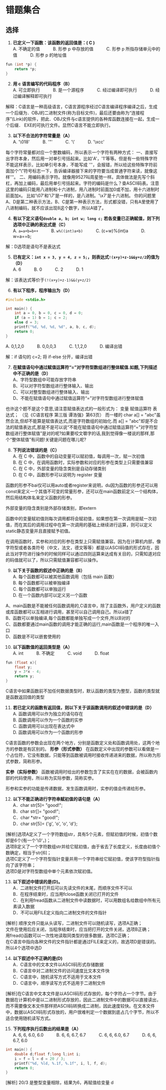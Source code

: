 # 错题集合
## 选择
1. **已定义一下函数：该函数的返回值是：( C )<br/>**
A. 不确定的值　　　B. 形参 p 中存放的值　　　C. 形参 p 所指存储单元中的值　　　D. 形参 p 的地址值

```c
fun (int *p) {
    return *p;
}
```

2. **用 c 语言编写的代码程序（B）<br/>**
A. 可立即执行　　　B. 是一个源程序　　　C. 经过编译即可执行　　　D. 经过编译解释即可执行<br/>

解释：C语言是一种高级语言，C语言源程序经过C语言编译程序编译之后，生成一个后缀为．OBJ的二进制文件(称为目标文件)，最后还要由称为“连接程序”(Link)的软件，把此．OBJ文件与c语言提供的各种库函数连接在一起，生成一个后缀． EXE的可执行文件。显然C语言不能立即执行。

3. **以下不合法的字符常量是（A）<br/>**
A. '\018'　　　B. '\"'　　　C. '\\'　　　D. '\xcc'

每个字符常量都对应一个整数编码，所以表示一个字符有两种方式：
一、直接写出字符本身，然后用一对单引号括起来。比如'A'，'1'等等。但是有一些特殊字符不能这样表示，比如单引号本身，不能写成 '''，会报错，所以给这些特殊字符前面加个“\”符号标志一下，告诉编译器接下来的字符要当成普通字符来读，就像这样'\''。
二、用编码表示字符。就像用9527叫周星弛一样。具体做法是先写个斜杠，再加上编码，最后用单引号括起来。字符的编码是什么？查ASCII码表。注意这里的编码只能用八进制和十六进制，用八进制时前面加0或不加，用十六进制时前面加x。 比如'\07'和'\7'是一样的，是八进制。'\x7'是十六进制。
你的问题里 A、D是第二种表示方法，B、C是第一种表示方法，形式都没错，只有A里使用了八进制编码，就不应该出现8这个数字，所以A错了。

4. **有以下定义语句`double a, b; int w; long c;` 若各变量已正确赋值，则下列选项中正确的表达式是（C）<br/>**
A. `a=a+b=b++`　　　B. `w%((int)a+b)`　　　C. (c+w)%(int)a　　　D. w=a==b;<br/>

解：D选项是语句不是表达式

5. **已有定义：`int x = 3, y = 4, z = 5;`，则表达式`!(x+y)+z-1&&y+z/2`的值为（D）<br/>**
A. 6　　　B. 0　　　C. 2　　　D. 1<br/>

解：该表达式等价于`(!(x+y)+z-1)&&(y+z/2)`

6. **有以下程序，程序输出为（D）**
```c
#include <stdio.h>

int main() {
    int a = 0, b = 0, c = 0, d = 0;
    if (a = 1) b = 1; c = 2;
    else d = 3;
    printf("%d, %d, %d, %d", a, b, c, d);
    return 0;
}
```
A. 0,1,2,0　　　B. 0,0,0,3　　　C. 1,1,2,0　　　D. 编译出错<br/>

解：if 语句的 c=2; 将 if-else 分开，编译出错

7. **在赋值语句中通过赋值运算符“=”对字符型数组进行整体赋值.如题,下列描述中不正确的是（D）<br/>**
A、字符型数组中可能存放字符串<br/>
B、可以对字符型数组进行整体输入、输出<br/>
C、可以对整型数组进行整体输入、输出<br/>
D、不能在赋值语句中通过赋值运算符“=”对字符型数组进行整体赋值<br/>

也许这个题不是这个意思,请注意赋值表达式的一般形式为：
变量 赋值运算符 表达式； （见《C语言程序 第三版 谭浩强》第63页）
而一楼的 char a[] = "abc"虽然合法,但却不能算是赋值表达式,而是字符数组的初始化.而 a[] = "abc"却是不合法的赋值表达式,那是不是可以说“不能在赋值语句中通过赋值运算符“=”对字符型数组进行整体赋值”是对的呢?如果要咬文嚼字的话,我到觉得像一楼说的那样,那个“整体赋值”有问题!关键是问题在哪儿呢?

8. **下列说法错误的是（C）<br/>**
A. 在 C 中，函数中的自动变量可以赋初值，每调用一次，赋一次初值<br/>
B. 在 C 中，在调用函数时，实际参数和对应的形参在类型上只需要值兼容<br/>
C. 在 C 中，外部变量的隐含类别是自动存储类别<br/>
D. 在 C 中，函数形参可以说明为 register 变量<br/>

函数的形参不bai仅可以用auto或者register来说明，du因为函数的形参还可以用const来定义一个其值不可变的常量形参，还可以在main函数前定义一个结构体，然后用结构体名来定义函数的形参。

外部变量的隐含类别是外部存储类别，即extern

函数中的变量赋初值则每次调用都将会赋初值，如果想在第一次调用是赋一次初值，而在其后的调用过程中在第一次调用的基础上继续进行运算，则可以定义static静态变量并且直接赋予初值。

在调用函数时，实参和对应的形参在类型上只需赋值兼容。因为在计算机内部，像字符型或者各类符号（中文，法文，德文等等）都是以ASCII码值的形式存在，因此当对字符进行操作的时候同样可以通过四则运算来达成有关目的，只需知道对应的码值就可以了，所以只需赋值兼容都可以操作。<br/>

9. **以下关于函数的叙述中正确的是（B）<br/>**
A. 每个函数都可以被其他函数调用（包括 main 函数）<br/>
B. 每个函数都可以被单独编译<br/>
C. 每个函数都可以单独运行<br/>
D. 在一个函数内部可以定义另一个函数

A、main函数是不能被任何函数调用的,C语言中，除了主函数外，用户定义的函数或库函数都可以互相进行调用，甚至可以自己调用自己。所以a错了<br/>
B、函数可以单独编译,每个函数都能单独写成一个文件,所以B对的<br/>
C、函数都要通过main函数的调用才能正确的运行,main函数是一个程序的唯一入口<br/>
D、函数是不可以嵌套使用的

10. **以下函数值的返回类型是（A）<br/>**
A. int　　　B. 不确定　　　C. void　　　D. float
```c
fun (float x){
    float y;
    y = 3*x - 4;
    return y;
}
```
C语言中如果函数前不加任何数据类型时，默认函数的类型为整型，函数的类型就是函数返回值的类型

11. **若已定义的函数有返回值，则以下关于该函数调用的叙述中错误的是（D）<br/>**
A. 函数调用可以作为独立的语句存在<br/>
B. 函数调用可以作为一个函数的实参<br/>
C. 函数调用可以出现在表达式中<br/>
D. 函数调用可以作为一个函数的形参

C语言函数的参数会出现在两个地方，分别是函数定义处和函数调用处，这两个地方的参数是有区别的。
**形参（形式参数）**
在函数定义中出现的参数可以看做是一个占位符，它没有数据，只能等到函数被调用时接收传递进来的数据，所以称为形式参数，简称形参。

**实参（实际参数）**
函数被调用时给出的参数包含了实实在在的数据，会被函数内部的代码使用，所以称为实际参数，简称实参。

形参和实参的功能是传递数据，发生函数调用时，实参的值会传递给形参。

12. **以下不能正确进行字符串赋初值的语句是（A）<br/>**
A．char str[5]= "good!";<br/>
B．char str[]= "good!";<br/>
C．char *str= "good!";<br/>
D．char str[5]= {'g', 'o', 'o', 'd'};<br/>

[解析]选项A定义了一个字符数组str，具有5个元素，但赋初值的时候，初值个数却是6个(有一个'\0'，)；<br/>
选项B定义了一个字符数组str并给它赋初值，由于省去了长度定义，长度由初值个数确定，相当于str[6]；<br/>
选项C定义了一个字符型指针变量并用一个字符串给它赋初值，使该字符型指针指向了该字符串；<br/>
选项D是对字符型数组中单个元素依次赋初值。

13. **以下叙述中错误的是(D)。<br/>**
A．二进制文件打开后可以先读文件的末尾，而顺序文件不可以<br/>
B．在程序结束时，应当用fclose函数关闭已打开的文件<br/>
C．在利用fread函数从二进制文件中读数据时，可以用数组名给数组中所有元素读入数据<br/>
D．不可以用FILE定义指向二进制文件的文件指针

[解析] 顺序文件只能从头读写，二进制文件可以随机读写，选项A正确；<br/>
文件在使用后应关闭，当程序结束时，应当把打开的文件关闭，选项B正确；<br/>
用fread()函数可以一次性地读取同类型的很多数据，选项C正确；<br/>
在C语言中指向各种文件的文件指针都是通过FILE来定义的，故选项D是错误的。所以4个选项中选D

14. **以下叙述中不正确的是(D)<br/>**
A．C语言中的文本文件以ASCII码形式存储数据<br/>
B．C语言中对二进制文件的访问速度比文本文件快<br/>
C．C语言中，随机读写方式不适用于文本文件<br/>
D．C语言中，顺序读写方式不适用于二进制文件

[解析]在C语言中文本文件是以ASCII码形式存放的，每个字符占一个字节。由于数据在计算机中是以二进制形式存放的，因此二进制文件中的数据可以直接读出，而不需要像文本文件那样把ASCII码转换成二进制，因此速度较快。在文本文件中，数据以ASCII码形式存放的，用户很难判定一个数据到底占几个字节，所以不适合使用随机读写方式。

15. **下列程序执行后数出的结果是（A）<br/>**
A. 6, 6, 6.0, 6.0　　　B. 6, 6, 6.7, 6.7　　　C. 6, 6, 6.0, 6.7　　　D. 6, 6, 6.7, 6.0<br/>
```c
int main() {
    double d;float f;long l;int i;
    i = f = l = d = 20 / 3;
    printf("%d, %ld, %.1f, %.1f", i, l, f, d);
    return 0;
}
```
[解析] 20/3 是整型变量相除，结果为6，再赋值给变量 d